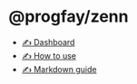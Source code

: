 # @progfay/zenn

* [✍️ Dashboard](https://zenn.dev/dashboard/deploys)
* [✍️ How to use](https://zenn.dev/zenn/articles/zenn-cli-guide)
* [✍️ Markdown guide](https://zenn.dev/zenn/articles/markdown-guide)
